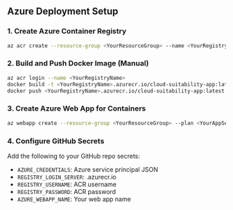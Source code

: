 
## Azure Deployment Setup

### 1. Create Azure Container Registry
```bash
az acr create --resource-group <YourResourceGroup> --name <YourRegistryName> --sku Basic
```

### 2. Build and Push Docker Image (Manual)
```bash
az acr login --name <YourRegistryName>
docker build -t <YourRegistryName>.azurecr.io/cloud-suitability-app:latest .
docker push <YourRegistryName>.azurecr.io/cloud-suitability-app:latest
```

### 3. Create Azure Web App for Containers
```bash
az webapp create --resource-group <YourResourceGroup> --plan <YourAppServicePlan>   --name <YourAppName> --deployment-container-image-name <YourRegistryName>.azurecr.io/cloud-suitability-app:latest
```

### 4. Configure GitHub Secrets
Add the following to your GitHub repo secrets:
- `AZURE_CREDENTIALS`: Azure service principal JSON
- `REGISTRY_LOGIN_SERVER`: <YourRegistryName>.azurecr.io
- `REGISTRY_USERNAME`: ACR username
- `REGISTRY_PASSWORD`: ACR password
- `AZURE_WEBAPP_NAME`: Your web app name

